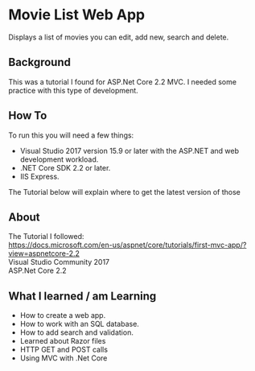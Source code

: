 # Movie List Web App
Displays a list of movies you can edit, add new, search and delete.

## Background
This was a tutorial I found for ASP.Net Core 2.2 MVC. I needed some practice with this type of development.

## How To
To run this you will need a few things:<br />
* Visual Studio 2017 version 15.9 or later with the ASP.NET and web development workload.<br />
* .NET Core SDK 2.2 or later.<br />
* IIS Express.<br />

The Tutorial below will explain where to get the latest version of those

## About
The Tutorial I followed:<br />
https://docs.microsoft.com/en-us/aspnet/core/tutorials/first-mvc-app/?view=aspnetcore-2.2 <br />
Visual Studio Community 2017<br />
ASP.Net Core 2.2

## What I learned / am Learning
* How to create a web app.
* How to work with an SQL database.
* How to add search and validation.
* Learned about Razor files
* HTTP GET and POST calls
* Using MVC with .Net Core
